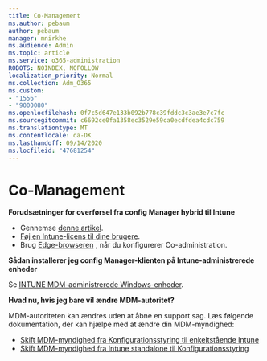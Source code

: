 ```yaml
---
title: Co-Management
ms.author: pebaum
author: pebaum
manager: mnirkhe
ms.audience: Admin
ms.topic: article
ms.service: o365-administration
ROBOTS: NOINDEX, NOFOLLOW
localization_priority: Normal
ms.collection: Adm_O365
ms.custom:
- "1556"
- "9000080"
ms.openlocfilehash: 0f7c5d647e133b092b778c39fddc3c3ae3e7c7fc
ms.sourcegitcommit: c6692ce0fa1358ec3529e59ca0ecdfdea4cdc759
ms.translationtype: MT
ms.contentlocale: da-DK
ms.lasthandoff: 09/14/2020
ms.locfileid: "47681254"
---
```

# <a name="co-management"></a>Co-Management

**Forudsætninger for overførsel fra config Manager hybrid til Intune**

- Gennemse [denne artikel](https://docs.microsoft.com/configmgr/mdm/deploy-use/migrate-hybridmdm-to-intunesa).
- [Føj en Intune-licens til dine brugere](https://docs.microsoft.com/intune/licenses-assign).
- Brug [Edge-browseren](https://www.microsoft.com/windows/microsoft-edge) , når du konfigurerer Co-administration.

**Sådan installerer jeg config Manager-klienten på Intune-administrerede enheder**

Se [INTUNE MDM-administrerede Windows-enheder](https://docs.microsoft.com/configmgr/core/clients/deploy/deploy-clients-to-windows-computers#bkmk_mdm).

**Hvad nu, hvis jeg bare vil ændre MDM-autoritet?**

MDM-autoriteten kan ændres uden at åbne en support sag. Læs følgende dokumentation, der kan hjælpe med at ændre din MDM-myndighed:

- [Skift MDM-myndighed fra Konfigurationsstyring til enkeltstående Intune](https://docs.microsoft.com/configmgr/mdm/deploy-use/migrate-change-mdm-authority)
- [Skift MDM-myndighed fra Intune standalone til Konfigurationsstyring](https://docs.microsoft.com/configmgr/mdm/deploy-use/change-mdm-authority)
